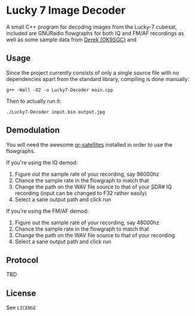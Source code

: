 # Lucky 7 Image Decoder

A small C++ program for decoding images from the Lucky-7 cubesat, included are GNURadio flowgraphs for both IQ and FM/AF recordings as well as some sample data from [Derek (OK9SGC)](https://twitter.com/ok9sgc) and 

## Usage

Since the project currently consists of only a single source file with no dependencies apart from the standard library, compiling is done manually:

```
g++ -Wall -O2 -o Lucky7-Decoder main.cpp
```

Then to actually run it:

```
./Lucky7-Decoder input.bin output.jpg
```

## Demodulation

You will need the awesome [gr-satellites](https://github.com/daniestevez/gr-satellites) installed in order to use the flowgraphs.

If you're using the IQ demod:

1. Figure out the sample rate of your recording, say 96000hz
2. Chance the sample rate in the flowgraph to match that
3. Change the path on the WAV file source to that of your SDR# IQ recording (input can be changed to F32 rather easily)
4. Select a sane output path and click run

If you're using the FM/AF demod:

1. Figure out the sample rate of your recording, say 48000hz
2. Chance the sample rate in the flowgraph to match that
3. Change the path on the WAV file source to that of your recording
4. Select a sane output path and click run

## Protocol

TBD

## License

See `LICENSE`
